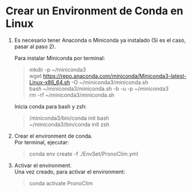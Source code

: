 # Crear un Environment de Conda en Linux

1. Es necesario tener Anaconda o Miniconda ya instalado (Si es el caso, pasar al paso 2).

    Para instalar Miniconda por terminal:

    >mkdir -p ~/miniconda3  
    wget https://repo.anaconda.com/miniconda/Miniconda3-latest-Linux-x86_64.sh -O ~/miniconda3/miniconda.sh  
    bash ~/miniconda3/miniconda.sh -b -u -p ~/miniconda3  
    rm -rf ~/miniconda3/miniconda.sh

     Inicia conda para bash y zsh:  
    >/miniconda3/bin/conda init bash  
    ~/miniconda3/bin/conda init zsh

2. Crear el environment de conda.  
Por terminal, ejecutar:  
    >conda env create -f ./EnvSet/PronoClim.yml

3. Activar el environment.  
Una vez creado, para activar el environment:  
    >conda activate PronoClim
